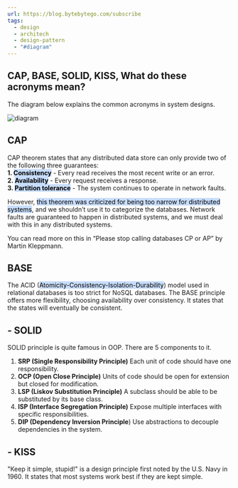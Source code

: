 ```yaml
---
url: https://blog.bytebytego.com/subscribe
tags:
  - design
  - architech
  - design-pattern
  - "#diagram"
---
```

## CAP, BASE, SOLID, KISS, What do these acronyms mean?

The diagram below explains the common acronyms in system designs.


![diagram](https://substackcdn.com/image/fetch/w_1456,c_limit,f_auto,q_auto:good,fl_lossy/https%3A%2F%2Fsubstack-post-media.s3.amazonaws.com%2Fpublic%2Fimages%2F691f370f-db47-4f18-a9ad-db3b8dacfe8e_1536x1536.gif "diagram")



## CAP  
CAP theorem states that any distributed data store can only provide two of the following three guarantees:  
**1. <mark style="background: #ADCCFFA6;">Consistency</mark>** - Every read receives the most recent write or an error.  
**2. <mark style="background: #ADCCFFA6;">Availability</mark>** - Every request receives a response.  
**3. <mark style="background: #ADCCFFA6;">Partition tolerance</mark>** - The system continues to operate in network faults.  
      
However, <mark style="background: #ADCCFFA6;">this theorem was criticized for being too narrow for distributed systems</mark>, and we shouldn’t use it to categorize the databases. Network faults are guaranteed to happen in distributed systems, and we must deal with this in any distributed systems.  
  
You can read more on this in “Please stop calling databases CP or AP” by Martin Kleppmann.

## BASE  
The ACID (<mark style="background: #ADCCFFA6;">Atomicity-Consistency-Isolation-Durability</mark>) model used in relational databases is too strict for NoSQL databases. The BASE principle offers more flexibility, choosing availability over consistency. It states that the states will eventually be consistent.
    
## - SOLID  
SOLID principle is quite famous in OOP. There are 5 components to it.  
  
1. **SRP (Single Responsibility Principle)**  Each unit of code should have one responsibility.  
2. **OCP (Open Close Principle)**  Units of code should be open for extension but closed for modification.  
3. **LSP (Liskov Substitution Principle)**  A subclass should be able to be substituted by its base class.  
4. **ISP (Interface Segregation Principle)**  Expose multiple interfaces with specific responsibilities.  
5. **DIP (Dependency Inversion Principle**)  Use abstractions to decouple dependencies in the system.
## - KISS  
"Keep it simple, stupid!" is a design principle first noted by the U.S. Navy in 1960. It states that most systems work best if they are kept simple.

